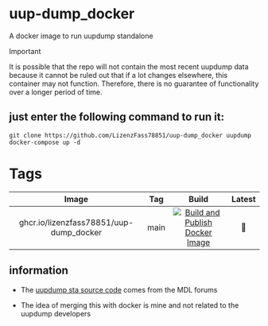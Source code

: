 # uup-dump_docker
A docker image to run uupdump standalone

> [!IMPORTANT]
> It is possible that the repo will not contain the most recent uupdump data because it cannot be ruled out that if a lot changes elsewhere, this container may not function.
> Therefore, there is no guarantee of functionality over a longer period of time.



## just enter the following command to run it:

````
git clone https://github.com/LizenzFass78851/uup-dump_docker uupdump
docker-compose up -d
````

# Tags

| Image | Tag | Build | Latest |
|:------------------:|:--------------:|:-----------------:|:-----------------:|
| ghcr.io/lizenzfass78851/uup-dump_docker | main | [![Build and Publish Docker Image](https://github.com/LizenzFass78851/uup-dump_docker/actions/workflows/docker-image.yml/badge.svg?branch=main)](https://github.com/LizenzFass78851/uup-dump_docker/actions/workflows/docker-image.yml) | 📌 |

## information

- The [uupdump sta source code](https://github.com/LizenzFass78851/uup-dump_website/tree/sta) comes from the MDL forums

- The idea of merging this with docker is mine and not related to the uupdump developers
